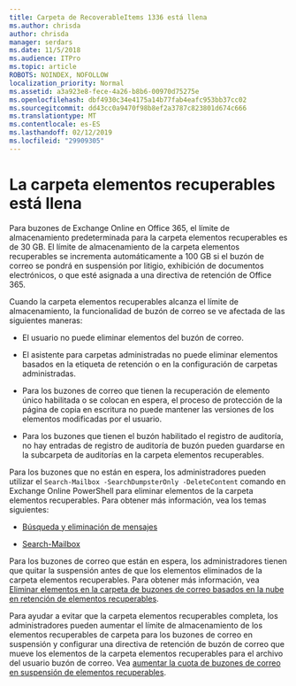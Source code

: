 ```yaml
---
title: Carpeta de RecoverableItems 1336 está llena
ms.author: chrisda
author: chrisda
manager: serdars
ms.date: 11/5/2018
ms.audience: ITPro
ms.topic: article
ROBOTS: NOINDEX, NOFOLLOW
localization_priority: Normal
ms.assetid: a3a923e8-fece-4a26-b8b6-00970d75275e
ms.openlocfilehash: dbf4930c34e4175a14b77fab4eafc953bb37cc02
ms.sourcegitcommit: dd43cc0a9470f98b8ef2a3787c823801d674c666
ms.translationtype: MT
ms.contentlocale: es-ES
ms.lasthandoff: 02/12/2019
ms.locfileid: "29909305"
---
```

# <a name="the-recoverable-items-folder-is-full"></a>La carpeta elementos recuperables está llena

Para buzones de Exchange Online en Office 365, el límite de almacenamiento predeterminada para la carpeta elementos recuperables es de 30 GB. El límite de almacenamiento de la carpeta elementos recuperables se incrementa automáticamente a 100 GB si el buzón de correo se pondrá en suspensión por litigio, exhibición de documentos electrónicos, o que esté asignada a una directiva de retención de Office 365.
  
Cuando la carpeta elementos recuperables alcanza el límite de almacenamiento, la funcionalidad de buzón de correo se ve afectada de las siguientes maneras:
  
- El usuario no puede eliminar elementos del buzón de correo.
    
- El asistente para carpetas administradas no puede eliminar elementos basados en la etiqueta de retención o en la configuración de carpetas administradas.
    
- Para los buzones de correo que tienen la recuperación de elemento único habilitada o se colocan en espera, el proceso de protección de la página de copia en escritura no puede mantener las versiones de los elementos modificadas por el usuario.
    
- Para los buzones que tienen el buzón habilitado el registro de auditoría, no hay entradas de registro de auditoría de buzón pueden guardarse en la subcarpeta de auditorías en la carpeta elementos recuperables.
    
Para los buzones que no están en espera, los administradores pueden utilizar el `Search-Mailbox -SearchDumpsterOnly -DeleteContent` comando en Exchange Online PowerShell para eliminar elementos de la carpeta elementos recuperables. Para obtener más información, vea los temas siguientes: 
  
- [Búsqueda y eliminación de mensajes](https://docs.microsoft.com/office365/securitycompliance/search-for-and-delete-messagesadmin-help)
    
- [Search-Mailbox](https://docs.microsoft.com/powershell/module/exchange/mailboxes/Search-Mailbox)
    
Para los buzones de correo que están en espera, los administradores tienen que quitar la suspensión antes de que los elementos eliminados de la carpeta elementos recuperables. Para obtener más información, vea [Eliminar elementos en la carpeta de buzones de correo basados en la nube en retención de elementos recuperables](https://docs.microsoft.com/office365/securitycompliance/delete-items-in-the-recoverable-items-folder-of-mailboxes-on-hold).
  
Para ayudar a evitar que la carpeta elementos recuperables completa, los administradores pueden aumentar el límite de almacenamiento de los elementos recuperables de carpeta para los buzones de correo en suspensión y configurar una directiva de retención de buzón de correo que mueve los elementos de la carpeta elementos recuperables para el archivo del usuario buzón de correo. Vea [aumentar la cuota de buzones de correo en suspensión de elementos recuperables](https://docs.microsoft.com/office365/securitycompliance/increase-the-recoverable-quota-for-mailboxes-on-hold).
  

